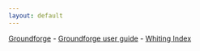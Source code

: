 ```yaml
---
layout: default
---
```


[Groundforge](https://d-bl.github.io/GroundForge/) - [Groundforge user guide](https://github.com/d-bl/GroundForge/help) - [Whiting Index](http://gwydir.demon.co.uk/jo/lace/whiting/index.htm#picindex)